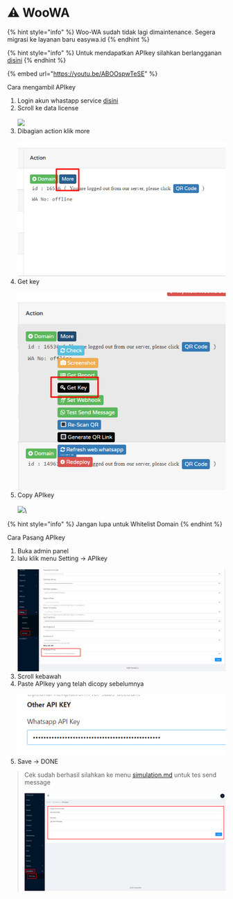 # ⚠ WooWA

{% hint style="info" %}
Woo-WA sudah tidak lagi dimaintenance. Segera migrasi ke layanan baru easywa.id
{% endhint %}

{% hint style="info" %}
Untuk mendapatkan APIkey silahkan berlangganan [disini](https://app.woo-wa.com/checkout/?add-to-cart=2982\&variation\_id=2983\&ref=6783)
{% endhint %}

{% embed url="https://youtu.be/ABOOspwTeSE" %}

Cara mengambil APIkey

1. Login akun whastapp service [disini](https://app.woo-wa.com/checkout/?add-to-cart=2982\&variation\_id=2983\&ref=6783)
2. Scroll ke data license\
   \
   ![](../../.gitbook/assets/Screenshot\_32.png)
3. Dibagian action klik more\
   \
   ![](<../../.gitbook/assets/image (3) (1).png>)
4. Get key\
   \
   ![](<../../.gitbook/assets/image (31).png>)
5. Copy APIkey\
   \
   ![](../../.gitbook/assets/Screenshot\_33.png)\


{% hint style="info" %}
Jangan lupa untuk Whitelist Domain
{% endhint %}

Cara Pasang APIkey

1. Buka admin panel
2. lalu klik menu Setting -> APIkey\
   \
   ![](<../../.gitbook/assets/image (65).png>)
3. Scroll kebawah
4. Paste APIkey yang telah dicopy sebelumnya\
   \
   ![](<../../.gitbook/assets/image (76).png>)
5. Save -> DONE

> Cek sudah berhasil silahkan ke menu [simulation.md](../../dashboard-panel/simulation.md "mention") untuk tes send message\
> \
> ![](<../../.gitbook/assets/image (52).png>)
